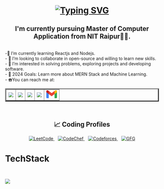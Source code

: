 <h1 align = "center">
<a href="https://git.io/typing-svg"><img src="https://readme-typing-svg.herokuapp.com?font=Fira+Code&size=75&duration=1500&pause=600&color=0CE82B&background=000000EE&center=true&vCenter=true&multiline=true&width=1920&height=384&lines=Hello+there!;My+name+is+Shivam+Tiwari%2C+;Welcome+to+my+Github+Profile" alt="Typing SVG" /></a>
</h1>
<h2  align = "center">I'm currently pursuing Master of Computer Application from NIT Raipur🧑‍🎓.</h2>
<br/>
 -🌱  I’m currently learning  Reactjs and Nodejs.<br/>
- 👯 I’m looking to collaborate in open-source and willing to learn new skills.<br/>
- 👀 I’m interested in solving problems, exploring projects and developing software.<br/>
- 🥅 2024 Goals: Learn more about MERN Stack and  Machine Learning.<br/>
- ☎️You can reach me at:

  <br/>
  <table border="3" radius="20">
    <td><a href="https://wa.me/9893587096" target="_blank"> <img align="center" src="https://user-images.githubusercontent.com/74038190/235294019-40007353-6219-4ec5-b661-b3c35136dd0b.gif" width="45px" /> </a></td>
    <td><a href="https://www.linkedin.com/in/shivam-tiwari-013428254/" target="_blank"> <img align="center" src="https://user-images.githubusercontent.com/74038190/235294012-0a55e343-37ad-4b0f-924f-c8431d9d2483.gif" width="45px" /> </a></td>
    <td><a href="https://www.instagram.com/shivam_tiwari7170/" target="_blank"> <img align="center" src="https://user-images.githubusercontent.com/74038190/235294013-a33e5c43-a01c-43f6-b44d-a406d8b4ab75.gif" width="45px" /> </a></td>
    <td><a href="https://twitter.com/ShivamT93907806" target="_blank"> <img align="center" src="https://user-images.githubusercontent.com/74038190/235294011-b8074c31-9097-4a65-a594-4151b58743a8.gif" width="45px" /> </a></td>
    <td><a href="https://mail.google.com/mail/u/0/?fs=1&to=shivamnit987@gmail.com&tf=cm" target="_blank">  <img src="https://github.com/AkashSingh3031/AkashSingh3031/blob/main/images/Social%20Media/Gmail_icon_(2020).svg" width="35px"/> </a></td>
  </table>
  <br/>
<h2 align="center">📈 Coding Profiles</h2>
<p align="center">
  <a href="https://leetcode.com/shivamnit987/" target="_blank">
    <img src="https://img.icons8.com/color/48/000000/leetcode.png" alt="LeetCode" width="40" height="40"/>
  </a>&nbsp;&nbsp;
 
  <a href="https://www.codechef.com/users/lets_codeitbro" target="_blank">
    <img src="https://img.icons8.com/color/48/000000/codechef.png" alt="CodeChef" width="40" height="40"/>
  </a>&nbsp;&nbsp;
  <a href="https://codeforces.com/profile/shivamnit987" target="_blank">
    <img src="https://img.icons8.com/external-tal-revivo-color-tal-revivo/48/000000/external-codeforces-programming-competitions-and-contests-programming-platform-logo-color-tal-revivo.png" alt="Codeforces" width="40" height="40"/>
  </a>&nbsp;&nbsp;
  <a href="https://auth.geeksforgeeks.org/user/shivamn6ywq/" target="_blank">
    <img src="https://upload.wikimedia.org/wikipedia/commons/4/43/GeeksforGeeks.svg" width="40px" alt="GFG"/>
  </a>
</p>


 <h1 font="bold">TechStack</h1>
<br/>
 <p gap="10px">
  <a href="https://skillicons.dev">
    <img src="https://skillicons.dev/icons?i=js,html,css,nodejs,react,nextjs,redux,tailwind,sass,c,cpp,py,express,git,github,materialui,mongodb,postman,vscode" />
  </a>
</p>
 <br/>
 
